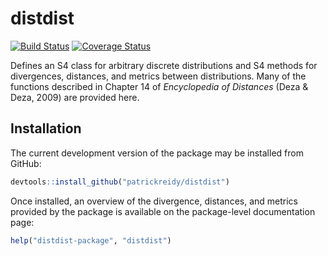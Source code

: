 
# distdist

[![Build Status](https://travis-ci.org/patrickreidy/distdist.svg?branch=master)](https://travis-ci.org/patrickreidy/distdist)
[![Coverage Status](https://coveralls.io/repos/github/patrickreidy/distdist/badge.svg?branch=master&bust=1)](https://coveralls.io/github/patrickreidy/distdist)

Defines an S4 class for arbitrary discrete distributions and S4 methods
for divergences, distances, and metrics between distributions. Many of the
functions described in Chapter 14 of _Encyclopedia of Distances_
(Deza & Deza, 2009) are provided here.


## Installation

The current development version of the package may be installed from GitHub:

```r
devtools::install_github("patrickreidy/distdist")
```

Once installed, an overview of the divergence, distances, and metrics provided
by the package is available on the package-level documentation page:

```r
help("distdist-package", "distdist")
```
